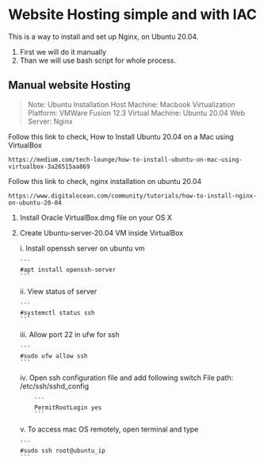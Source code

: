 # Website Hosting simple and with IAC
This is a way to install and set up Nginx, on Ubuntu 20.04.
 1. First we will do it manually
 2. Than we will use bash script for whole process.

## Manual website Hosting

> Note:
Ubuntu Installation
Host Machine:				Macbook
Virtualization Platform: 	VMWare Fusion 12.3
Virtual Machine:			Ubuntu 20.04
Web Server:					Nginx

Follow this link to check,
How to Install Ubuntu 20.04 on a Mac using VirtualBox
```
https://medium.com/tech-lounge/how-to-install-ubuntu-on-mac-using-virtualbox-3a26515aa869
```

Follow this link to check, nginx installation on ubuntu 20.04
```
https://www.digitalocean.com/community/tutorials/how-to-install-nginx-on-ubuntu-20-04
```

 1. Install Oracle VirtualBox.dmg file on your OS X
 2. Create Ubuntu-server-20.04 VM inside VirtualBox

	i. Install openssh server on ubuntu vm	
	
		```
		#apt install openssh-server 
		```	
		
	ii. View status of server 	
	
		```
		#systemctl status ssh
		```
		
	iii. Allow port 22 in ufw for ssh	
	
		```
		#sudo ufw allow ssh
		```
		
	iv. Open ssh configuration file and add following switch
		File path: /etc/ssh/sshd_config
		
			```
			PermitRootLogin yes
			```
			
	v. To access mac OS remotely, open terminal and type
	
		```
		#sudo ssh root@ubuntu_ip
		```
		

